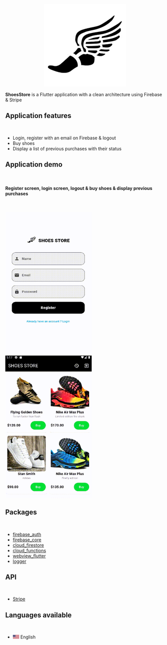 <p align="center">
  <img src="https://github.com/GregBiglione/shoes_store/blob/master/assets/images/winged_shoe_logo.png?raw=true" alt="Netflix logo"/>
</p>

<b>ShoesStore</b> is a Flutter application with a clean architecture using Firebase & Stripe</br>

<h2>Application features</h2></br>
<ul>
  <li>Login, register with an email on Firebase & logout</li>
  <li>Buy shoes</li>
  <li>Display a list of previous purchases with their status</li>
</ul>

<h2>Application demo</h2></br>

<h4>Register screen, login screen, logout & buy shoes & display previous purchases</h4></br>

<img src ="https://github.com/GregBiglione/shoes_store/blob/master/assets/images/1_login.gif" title = "Register screen" alt = "Register screen" width="273" height="450"> <img src ="https://github.com/GregBiglione/shoes_store/blob/master/assets/images/2_payment.gif" title = "Purchase screen" alt = "Purchase screen" width="273" height="450">

<h2>Packages</h2></br>
<ul>
 <li><a href="https://pub.dev/packages/firebase_auth">firebase_auth</a></li>
 <li><a href="https://pub.dev/packages/firebase_core">firebase_core</a></li>
 <li><a href="https://pub.dev/packages/cloud_firestore">cloud_firestore</a></li>
 <li><a href="https://pub.dev/packages/cloud_functions">cloud_functions</a></li>
 <li><a href="https://pub.dev/packages/webview_flutter">webview_flutter</a></li>
 <li><a href="https://pub.dev/packages/logger">logger</a></li> 
</ul>

<h2>API</h2></br>
<ul>
 <li><a href="https://stripe.com/">Stripe</a></li>
</ul>

<h2>Languages available</h2></br>

<ul>
 <li><img src ="https://github.com/GregBiglione/shoes_store/blob/master/assets/images/us.png" title = "en" alt = "en" width="20" height="12"> English</li> 
</ul>
